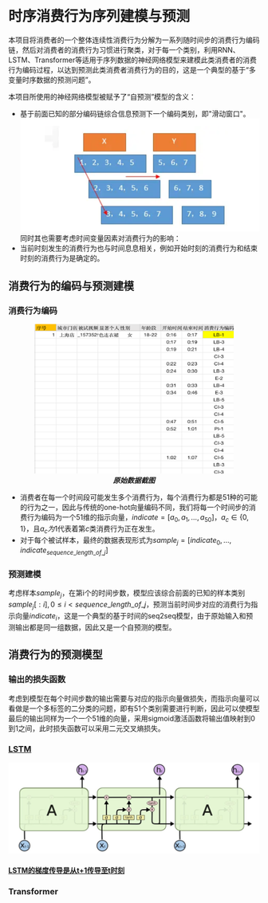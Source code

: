 # 时序消费行为序列建模与预测
本项目将消费者的一个整体连续性消费行为分解为一系列随时间步的消费行为编码链，然后对消费者的消费行为习惯进行聚类，对于每一个类别，利用RNN、LSTM、Transformer等适用于序列数据的神经网络模型来建模此类消费者的消费行为编码过程，以达到预测此类消费者消费行为的目的，这是一个典型的基于“多变量时序数据的预测问题”。

本项目所使用的神经网络模型被赋予了“自预测”模型的含义：
- 基于前面已知的部分编码链综合信息预测下一个编码类别，即"滑动窗口"。
  ![Alt text](imgs/image1.png)
同时其也需要考虑时间变量因素对消费行为的影响：
- 当前时刻发生的消费行为也与时间息息相关，例如开始时刻的消费行为和结束时刻的消费行为是确定的。

## 消费行为的编码与预测建模
### 消费行为编码
<div align="center">
  <img src="imgs/image.png" alt="Alt text" width="400" height="300">
  <div align="center" ><strong><em>原始数据截图</em></strong></div>
</div>

- 消费者在每一个时间段可能发生多个消费行为，每个消费行为都是51种的可能的行为之一，因此与传统的one-hot向量编码不同，我们将每一个时间步的消费行为编码为一个51维的指示向量，$indicate=[a_0, a_1, \ldots, a_{50}]$，$a_c \in \{0,1\}$，且$a_c为1$代表着第$c$类消费行为正在发生。
- 对于每个被试样本，最终的数据表现形式为$sample_j=[indicate_0,\ldots,indicate_{sequence\_length\_of\_j}]$
### 预测建模
考虑样本$sample_j$，在第i个的时间步数，模型应该综合前面的已知的样本类别$sample_j[:i],0 \leq i < sequence\_length\_of\_j$，预测当前时间步对应的消费行为指示向量$indicate_i$，这是一个典型的基于时间的seq2seq模型，由于原始输入和预测输出都是同一组数据，因此又是一个自预测的模型。

## 消费行为的预测模型
### 输出的损失函数
考虑到模型在每个时间步数的输出需要与对应的指示向量做损失，而指示向量可以看做是一个多标签的二分类的问题，即有51个类别需要进行判断，因此可以使模型最后的输出同样为一个一个51维的向量，采用sigmoid激活函数将输出值映射到0到1之间，此时损失函数可以采用二元交叉熵损失。
### [LSTM](https://mp.weixin.qq.com/s?__biz=MzUyODk0Njc1NQ==&mid=2247483926&idx=1&sn=8cb4861ad6f4a56f8f233c322ebcc5b3&chksm=fa69c13acd1e482ca143d21d476c4f7242a1e438c3a9103fe0931ee18b528176e5c765fa8678&scene=27)

![Alt text](imgs/image2.png)
#### [LSTM的梯度传导是从t+1传导至t时刻](https://www.cnblogs.com/sumwailiu/p/13623985.html)

### Transformer
